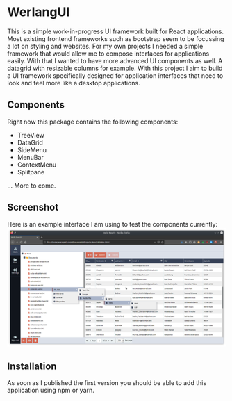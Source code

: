 # WerlangUI
This is a simple work-in-progress UI framework built for React applications. Most existing frontend frameworks such as bootstrap seem to be focussing a lot on styling and websites. For my own projects I needed a simple framework that would allow me to compose interfaces for applications easily. With that I wanted to have more advanced UI components as well. A datagrid with resizable columns for example. With this project I aim to build a UI framework specifically designed for application interfaces that need to look and feel more like a desktop applications.


## Components
Right now this package contains the following components:

* TreeView
* DataGrid
* SideMenu
* MenuBar
* ContextMenu
* Splitpane

... More to come.

## Screenshot
Here is an example interface I am using to test the components currently:
![Example interface](https://github.com/WernerLDev/React-UI-Framework/blob/master/screenshots/test-interface.png?raw=true)

## Installation
As soon as I published the first version you should be able to add this application using npm or yarn.
